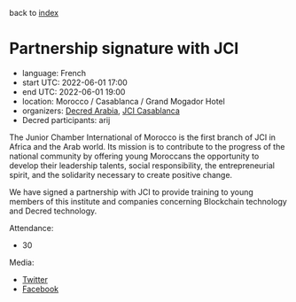 back to [index](index.md)

# Partnership signature with JCI

- language: French
- start UTC: 2022-06-01 17:00
- end UTC: 2022-06-01 19:00
- location: Morocco / Casablanca / Grand Mogador Hotel
- organizers: [Decred Arabia](https://twitter.com/DecredArabia), [JCI Casablanca](https://www.jcicasablanca.ma/)
- Decred participants: arij

The Junior Chamber International of Morocco is the first branch of JCI in Africa and the Arab world. Its mission is to contribute to the progress of the national community by offering young Moroccans the opportunity to develop their leadership talents, social responsibility, the entrepreneurial spirit, and the solidarity necessary to create positive change.

We have signed a partnership with JCI to provide training to young members of this institute and companies concerning Blockchain technology and Decred technology.

Attendance:

- 30

Media:

- [Twitter](https://twitter.com/in_insaf/status/1533527677902135296)
- [Facebook](https://www.facebook.com/1431920473712174/posts/3258170024420534)
